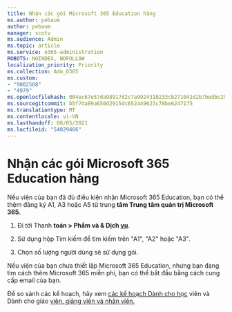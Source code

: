 ```yaml
---
title: Nhận các gói Microsoft 365 Education hàng
ms.author: pebaum
author: pebaum
manager: scotv
ms.audience: Admin
ms.topic: article
ms.service: o365-administration
ROBOTS: NOINDEX, NOFOLLOW
localization_priority: Priority
ms.collection: Adm_O365
ms.custom:
- "9002568"
- "4979"
ms.openlocfilehash: 004ec67e57da98917d2c7a9924310233cb271041d2b7bedbc288dc9cbff26385
ms.sourcegitcommit: b5f7da89a650d2915dc652449623c78be6247175
ms.translationtype: MT
ms.contentlocale: vi-VN
ms.lasthandoff: 08/05/2021
ms.locfileid: "54029466"
---
```

# <a name="get-the-microsoft-365-education-plans"></a>Nhận các gói Microsoft 365 Education hàng

Nếu viện của bạn đã đủ điều kiện nhận Microsoft 365 Education, bạn có thể thêm đăng ký A1, A3 hoặc A5 từ trung **tâm Trung tâm quản trị Microsoft 365.** 

1. Đi tới Thanh **toán > Phẩm và & Dịch [vụ](https://go.microsoft.com/fwlink/p/?linkid=868433)**.

2. Sử dụng hộp Tìm kiếm để tìm kiếm trên "A1", "A2" hoặc "A3".

3. Chọn số lượng người dùng sẽ sử dụng gói.

Nếu viện của bạn chưa thiết lập Microsoft 365 Education, nhưng bạn đang tìm cách thêm Microsoft 365 [](https://www.microsoft.com/education/products/office) miễn phí, bạn có thể bắt đầu bằng cách cung cấp email của bạn.

 Để so sánh các kế hoạch, hãy xem [các kế hoạch Dành cho học](https://www.microsoft.com/microsoft-365/academic/compare-office-365-education-plans?activetab=tab:primaryr1) viên và Dành cho giáo [viên, giảng viên và nhân viên.](https://www.microsoft.com/microsoft-365/academic/compare-office-365-education-plans?activetab=tab:primaryr2)

